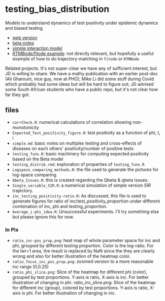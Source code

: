 # testing_bias_distribution

Models to understand dynamics of test positivity under epidemic dynamics and biased testing

- [web version](https://bbolker.github.io/testing_bias_distribution/)
- [beta notes](docs/testing_distrib.html)
- [simple interaction model](simple.md)
- [RTMBode/fitode example](fitodeMCMC.R): not directly relevant, but hopefully a useful example of how to do trajectory-matching in `fitode` or `RTMBode`


Related projects. It's not super-clear we have any of sufficient interest, but JD is willing to share. We have a mathy publication with an earlier post-doc (Ali Gharouni, nice guy, now at PHO); Mike Li did some stuff during Covid which probably had some ideas but will be hard to figure out; JD advised some South African students who have a public repo, but it's not clear how far they got.

## files

- `corrCheck.R`: numerical calculations of correlation showing non-monotonicity
- `Expected_Test_positivity_figure.R`: test positivity as a function of phi, t, i
- `simple.md`: basic notes on multiplex testing and cross-effects of diseases on each others' positivity/number of positive tests
- `testing_funs.R`: basic machinery for computing expected positivity based on the Beta model
- `testing_distrib.rmd`: exploration of properties of `testing_funs.R`
- `Logspace_comparing_methods.R`: the file used to generate the pictures for log-space comparing.
- `Qbeta_Issues.R`: this is created regarding the Qbeta & qbeta issues.
- `Single_variable_SIR.R`: a numerical simulation of simple version SIR trajectory.
- `inc_testing_positivity-ratio.R`: As discussed, this file is used to generate figures for ratio of inc/test_positivity_proportion under different combination of inc, phi and testing_proportion.
- `Average_i-phi_idea.R`: Unsuccessful experiments. I'll try something else but please ignore this for now.

### In Pix
- `ratio_inc-pos_prop.png`: heat map of whole parameter space for inc and phi, grouped by different testing proportion. Color is the log-ratio. For the lwr=1 area, the result is replaced by NaN since the they are clearly wrong and also for better illustration of the heatmap color.
- `ratio_focus_inc_pos_prop.png`: zoomed version to a more reasonable inc range (0,0.25)
- `ratio_phi_slice.png`: Slice of the heatmap for different phi (color), grouped by test proportions. Y-axis is ratio, X-axis is inc. For better illustration of changing in phi.
ratio_inc_slice.png: Slice of the heatmap for different inc (group), colored by test proportions. Y-axis is ratio, X-axis is phi. For better illustration of changing in inc.
